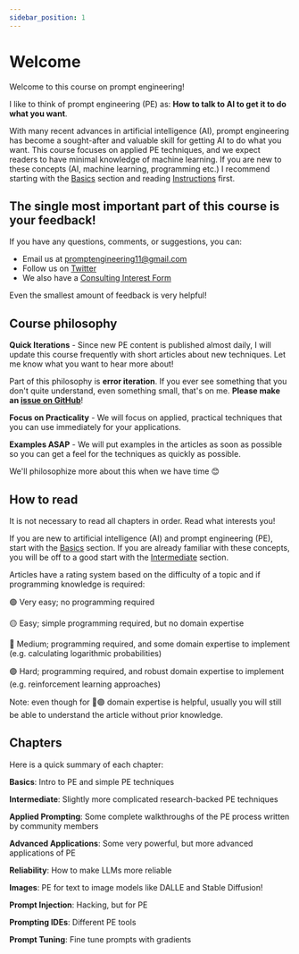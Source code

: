 ```yaml
---
sidebar_position: 1
---
```

# Welcome

Welcome to this course on prompt engineering! 

I like to think of prompt engineering (PE) as: **How to talk to AI to get it to do what you want**. 



With many recent advances in artificial intelligence (AI), 
prompt engineering has become a sought-after and valuable skill for getting AI to do what you want. 
This course focuses on applied PE techniques, and we expect readers to have minimal knowledge of machine learning. If you are new to these concepts (AI, machine learning, programming etc.) I recommend starting with the [Basics](https://promptdev.ai/docs/category/-basics) section and reading [Instructions](https://promptdev.ai/docs/basics/intro) first. 

## The single most important part of this course is your feedback!
If you have any questions, comments, or suggestions, you can:
  - Email us at [promptengineering11@gmail.com](mailto:promptengineering11@gmail.com)
  - Follow us on [Twitter](https://twitter.com/learnprompting)
  - We also have a [Consulting Interest Form](https://promptdev.ai/consulting)

Even the smallest amount of feedback is very helpful!

## Course philosophy

**Quick Iterations** - Since new PE content is published almost daily, 
I will update this course frequently with short articles about new techniques.
Let me know what you want to hear more about!

Part of this philosophy is **error iteration**. If you ever see something that you
don't quite understand, even something small, that's on me. **Please make an [issue on GitHub](https://github.com/trigaten/Learn_Prompting/issues/new/choose)**!

**Focus on Practicality** - We will focus on applied, practical techniques that you can use immediately for your applications.

**Examples ASAP** - We will put examples in the articles as soon as possible so you can get a feel for the techniques as quickly as possible.

We'll philosophize more about this when we have time 😊

## How to read

It is not necessary to read all chapters in order. Read what interests you!

If you are new to artificial intelligence (AI) and prompt engineering (PE), start with the [Basics](https://promptdev.ai/docs/category/-basics) section. If you are already familiar with these concepts, you will be off to a good start with the [Intermediate](https://promptdev.ai/docs/category/%EF%B8%8F-intermediate) section.  

Articles have a rating system based on the difficulty of a topic and if programming knowledge is required:

🟢 Very easy; no programming required

🟡 Easy; simple programming required, but no domain expertise

🔴 Medium; programming required, and some domain expertise to implement (e.g. calculating logarithmic probabilities)

🟣 Hard; programming required, and robust domain expertise to implement (e.g. reinforcement learning approaches)

Note: even though for 🔴🟣 domain expertise is helpful, usually you will still be able to understand the article without prior knowledge.

## Chapters

Here is a quick summary of each chapter:

**Basics**: Intro to PE and simple PE techniques

**Intermediate**: Slightly more complicated research-backed PE techniques

**Applied Prompting**: Some complete walkthroughs of the PE process written by community members

**Advanced Applications**: Some very powerful, but more advanced applications of PE

**Reliability**: How to make LLMs more reliable

**Images**: PE for text to image models like DALLE and Stable Diffusion!

**Prompt Injection**: Hacking, but for PE

**Prompting IDEs**: Different PE tools

**Prompt Tuning**: Fine tune prompts with gradients
